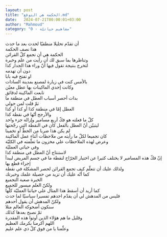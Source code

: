 ```yaml
---
layout: post
title: "الحكمة هي التوقع.md"
date:   2024-07-21T00:00:01+03:00
author: "Mahmoud"
category: "0 - مفاهيم حياتيّة"
---
```

أن تقدّم تحليلا منطقيّا لحدث بعد ما حدث\
هذا نصف الحكمة\
الحكمة هي أن تجمع كلّ القرائن\
وتناظرها بما سبق لك أن رأيت من علم وخبرة\
لتخرج بنتيجة تقول فيها أنّ وراء هذا الجدار كذا\
دون أن تهدمه\
او تفتح فيه بابا\
بالأمس كنت في زيارة لمصنع بمدينة السادات\
وكانت إحدي الماكينات بها عطل معيّن\
تابعت الماكينة لدقائق\
بدات أحصر أسباب العطل في منطقة ما\
ثمّ قلت لمن حولي\
العطل إمّا في منطقة كذا أو كذا أو كذا\
والأرجح أنّها في نقطة كذا\
كلّ ما فعلته هو فكّ أربع مسامير وإزالة جزء واحد\
ليتبيّن أنّ العطل بالفعل كان في النقطة التي رجّحتها\
لم يكن هذا ضربا من الحظّ أو تخمينا\
كان تجميعا لكلّ ما رأيته من ملاحظات أثناء عمل
الماكينة\
وعرض لهذه الملاحظات علي مخزون ما تعلّمته في
الكليّة\
وفي حياتي العمليّة\
لاستنتاج أنّ العطل في منطقة كذا\
إنّ فكّ هذه المسامير لا يختلف كثيرا عن اختيار الجرّاح لنقطة
ما في جسم المريض ليبدأ إجراء قطع بها\
ولذلك عليك أن تتعلّم كيف تجمع القرائن لحصر المشكلة في
نقطة\
كما أنّه عليك أن تزيد من حصيلة علمك وخبرتك\
الخبرة صعبة التجميع\
ولكنّ العلم ميسور للجميع\
كما أريد أن أسقط هذا المثال علي حياتنا العمليّة
كلّها\
فليس من المدهش لي أن يقدّم احدهم تفسيرا سياسيّا لما
حدث\
ولكنّ المدهش أن يقول أحدهم\
سنكون أضحوكة العالم مثلا\
ثمّ نصبح بعدها كذلك\
وقليل ما هم هؤلاء الذين أوتوا هذه المقدرة\
اللهم أكرمنا بكرمك العظيم\
وعلّمنا يا من فوق كلّ ذي علم عليم
